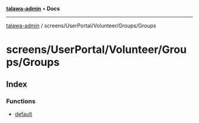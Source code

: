 [**talawa-admin**](../../../../../README.md) • **Docs**

***

[talawa-admin](../../../../../modules.md) / screens/UserPortal/Volunteer/Groups/Groups

# screens/UserPortal/Volunteer/Groups/Groups

## Index

### Functions

- [default](functions/default.md)
